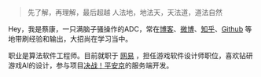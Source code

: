 > 先了解，再理解，最后超越
> 人法地，地法天，天法道，道法自然

Hey，我是蔡康，一只满脑子骚操作的ADC，常在[博客](https://kangcai.github.io)、[微博](weibo.com/caikangpku)、[知乎](https://www.zhihu.com/people/kang-cai-24/pins/posts)、[Github](http://github.com/KangCai) 等地带刷经验和输出，大招尚在学习当中。

职业是算法软件工程师。目前就职于 [网易](https://www.163.com/) ，担任游戏软件设计师职位，喜欢钻研游戏AI的设计，参与项目[决战！平安京](https://moba.163.com/)的服务端开发。
